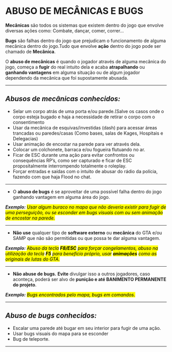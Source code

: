# ABUSO DE MECÂNICAS E BUGS

**Mecânicas** são todos os sistemas que existem dentro do jogo que envolve diversas ações como: Combate, dançar, comer, correr…

**Bugs** são falhas dentro do jogo que prejudicam o funcionamento de alguma mecânica dentro do jogo.Tudo que envolve **ação** dentro do jogo pode ser chamado de **Mecânica**.

O **abuso de mecânicas** é quando o jogador através de alguma mecânica do jogo, começa a **fugir** do real intuito dela e acaba **atrapalhando** ou **ganhando vantagens** em alguma situação ou de algum jogador dependendo da mecânica que foi supostamente abusada.

***

## _Abusos de mecânicas conhecidos:_

* Selar um corpo atrás de uma porta e/ou parede.(Salve os casos onde o corpo esteja bugado e haja a necessidade de retirar o corpo com o consentimento
* Usar da mecânica de esquivas/investidas (dash) para acessar áreas trancadas ou paredes/casas (Como bases, salas de Kages, Hospitais e Delegacias)
* Usar animação de encostar na parede para ver através dela.
* Colocar um colchonete, barraca e/ou fogueira flutuando no ar.
* Ficar de ESC durante uma ação para evitar confrontos ou consequências RP’s, como ser capturado e ficar de ESC propositalmente interrompendo totalmente o roleplay.
* Forçar entradas e saídas com o intuito de abusar do rádio da polícia, fazendo com que haja Flood no chat.

***

* O **abuso de bugs** é se aproveitar de uma possível falha dentro do jogo ganhando vantagem em alguma área do jogo.

_**Exemplo:**_ _<mark style="background-color:yellow;">Usar algum buraco no mapa que não deveria existir para fugir de uma perseguição, ou se esconder em bugs visuais com ou sem animação de encostar na parede.</mark>_

***

* **Não use** qualquer tipo de **software externo** ou **mecânica** do GTA e/ou SAMP que não são permitidas ou que possa te dar alguma vantagem.

_**Exemplo:**_ _<mark style="background-color:yellow;">Abuso da tecla</mark>_ _<mark style="background-color:yellow;">**F8/ESC**</mark>_ _<mark style="background-color:yellow;">para forçar congelamentos, abuso na utilização da tecla</mark>_ _<mark style="background-color:yellow;">**F5**</mark>_ _<mark style="background-color:yellow;">para benefício próprio, usar</mark>_ _<mark style="background-color:yellow;">**animações**</mark>_ _<mark style="background-color:yellow;">como as originais de lutas do GTA.</mark>_

***

* **Não abuse de bugs.** **Evite** divulgar isso a outros jogadores, caso aconteça, poderá ser alvo de **punição e até BANIMENTO PERMANENTE do projeto**.

_**Exemplo:**_ _<mark style="background-color:yellow;">Bugs encontrados pelo mapa, bugs em comandos.</mark>_

***

## _Abuso de bugs conhecidos:_

* Escalar uma parede até bugar em seu interior para fugir de uma ação.
* Usar bugs visuais do mapa para se esconder
* Bug de teleporte.

***
